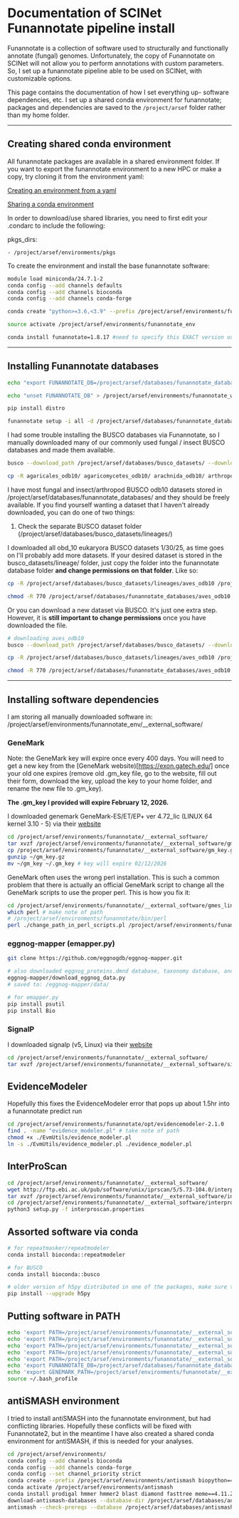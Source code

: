# Documentation of SCINet Funannotate pipeline install

Funannotate is a collection of software used to structurally and functionally annotate (fungal) genomes. Unfortunately, the copy of Funannotate on SCINet will not allow you to perform annotations with custom parameters. So, I set up a funannotate pipeline able to be used on SCINet, with customizable options. 

This page contains the documentation of how I set everything up- software dependencies, etc. I set up a shared conda environment for funannotate; packages and dependencies are saved to the `/project/arsef` folder rather than my home folder.

---

## Creating shared conda environment

All funannotate packages are available in a shared environment folder. If you want to export the funannotate environment to a new HPC or make a copy, try cloning it from the environment yaml:

[Creating an environment from a yaml](https://docs.conda.io/projects/conda/en/latest/user-guide/tasks/manage-environments.html#creating-an-environment-from-an-environment-yml-file)

[Sharing a conda environment](https://docs.conda.io/projects/conda/en/latest/user-guide/tasks/manage-environments.html#sharing-an-environment)


In order to download/use shared libraries, you need to first edit your .condarc to include the following:


pkgs_dirs:  

    - /project/arsef/environments/pkgs
    
    
To create the environment and install the base funannotate software:

```bash
module load miniconda/24.7.1-2
conda config --add channels defaults
conda config --add channels bioconda
conda config --add channels conda-forge

conda create "python>=3.6,<3.9" --prefix /project/arsef/environments/funannotate_env

source activate /project/arsef/environments/funannotate_env

conda install funannotate=1.8.17 #need to specify this EXACT version or it will not work
```

---

## Installing Funannotate databases

```bash
echo "export FUNANNOTATE_DB=/project/arsef/databases/funannotate_databases/" > /project/arsef/environments/funannotate_working/etc/conda/activate.d/funannotate.sh   

echo "unset FUNANNOTATE_DB" > /project/arsef/environments/funannotate_working/etc/conda/deactivate.d/funannotate.sh 

pip install distro

funannotate setup -i all -d /project/arsef/databases/funannotate_databases/

```

I had some trouble installing the BUSCO databases via Funannotate, so I manually downloaded many of our commonly used fungal / insect BUSCO databases and made them available. 

```bash
busco --download_path /project/arsef/databases/busco_datasets/ --download eukaryota

cp -R agaricales_odb10/ agaricomycetes_odb10/ arachnida_odb10/ arthropoda_odb10/ ascomycota_odb10/ basidiomycota_odb10/ boletales_odb10/ diptera_odb10/ dothideomycetes_odb10/ eukaryota_odb10/ eurotiomycetes_odb10/ eurotiales_odb10/ fungi_odb10/ glomerellales_odb10/ helotiales_odb10/ hemiptera_odb10/ hymenoptera_odb10/ hypocreales_odb10/ insecta_odb10/ leotiomycetes_odb10/ lepidoptera_odb10/ nematoda_odb10/ pleosporales_odb10/ polyporales_odb10/ saccharomycetes_odb10/ sordariomycetes_odb10/ stramenopiles_odb10/ tremellomycetes_odb10/ /project/arsef/databases/funannotate_databases/

```

I have most fungal and insect/arthropod BUSCO odb10 datasets stored in /project/arsef/databases/funannotate_databases/ and they should be freely available. If you find yourself wanting a dataset that I haven't already downloaded, you can do one of two things:

1) Check the separate BUSCO dataset folder (/project/arsef/databases/busco_datasets/lineages/)

I downloaded all obd_10 eukaryora BUSCO datasets 1/30/25, as time goes on I'll probably add more datasets. If your desired dataset is stored in the busco_datasets/lineage/ folder, just copy the folder into the funannotate database folder **and change permissions on that folder**. Like so:

```bash
cp -R /project/arsef/databases/busco_datasets/lineages/aves_odb10 /project/arsef/databases/funannotate_databases/

chmod -R 770 /project/arsef/databases/funannotate_databases/aves_odb10
```

Or you can download a new dataset via BUSCO. It's just one extra step. However, it is **still important to change permissions** once you have downloaded the file. 

```bash
# downloading aves_odb10
busco --download_path /project/arsef/databases/busco_datasets/ --download aves_odb10

cp -R /project/arsef/databases/busco_datasets/lineages/aves_odb10 /project/arsef/databases/funannotate_databases/

chmod -R 770 /project/arsef/databases/funannotate_databases/aves_odb10
```

---

## Installing software dependencies

I am storing all manually downloaded software in: /project/arsef/environments/funannotate_env/__external_software/

### GeneMark

Note:  the GeneMark key will expire once every 400 days. You will need to get a new key from the [GeneMark website)[https://exon.gatech.edu/] once your old one expires (remove old .gm_key file, go to the website, fill out their form, download the key, upload the key to your home folder, and rename the new file to .gm_key). 

**The .gm_key I provided will expire February 12, 2026.**


I downloaded genemark GeneMark-ES/ET/EP+ ver 4.72_lic (LINUX 64 kernel 3.10 - 5) via their [website](https://genemark.bme.gatech.edu/license_download.cgi)

```bash
cd /project/arsef/environments/funannotate/__external_software/
tar xvzf /project/arsef/environments/funannotate/__external_software/gmes_linux_64_4.tar.gz
cp /project/arsef/environments/funannotate/__external_software/gm_key.gz ~
gunzip ~/gm_key.gz
mv ~/gm_key ~/.gm_key # key will expire 02/12/2026
```

GeneMark often uses the wrong perl installation. This is such a common problem that there is actually an official GeneMark script to change all the GeneMark scripts to use the proper perl. This is how you fix it:

```bash
cd /project/arsef/environments/funannotate/__external_software/gmes_linux_64_4/
which perl # make note of path
# /project/arsef/environments/funannotate/bin/perl
perl ./change_path_in_perl_scripts.pl /project/arsef/environments/funannotate/bin/perl
```

### eggnog-mapper (emapper.py)

```bash
git clone https://github.com/eggnogdb/eggnog-mapper.git

# also downloaded eggnog_proteins.dmnd database, taxonomy database, and diamond database via the following:
eggnog-mapper/download_eggnog_data.py
# saved to: /eggnog-mapper/data/

# for emapper.py
pip install psutil
pip install Bio
```

### SignalP

I downloaded signalp (v5, Linux) via their [website](https://services.healthtech.dtu.dk/services/SignalP-6.0/)

```bash
cd /project/arsef/environments/funannotate/__external_software/
tar xvzf /project/arsef/environments/funannotate/__external_software/signalp-5.0b.Linux.tar.gz
```

## EvidenceModeler

Hopefully this fixes the EvidenceModeler error that pops up about 1.5hr into a funannotate predict run

```bash
cd /project/arsef/environments/funannotate/opt/evidencemodeler-2.1.0
find . -name "evidence_modeler.pl" # take note of path
chmod +x ./EvmUtils/evidence_modeler.pl
ln -s ./EvmUtils/evidence_modeler.pl ./evidence_modeler.pl
```

## InterProScan

```bash
cd /project/arsef/environments/funannotate/__external_software/
wget http://ftp.ebi.ac.uk/pub/software/unix/iprscan/5/5.73-104.0/interproscan-5.73-104.0-64-bit.tar.gz
tar xvzf /project/arsef/environments/funannotate/__external_software/interproscan-5.73-104.0-64-bit.tar.gz
cd /project/arsef/environments/funannotate/__external_software/interproscan-5.73-104.0/
python3 setup.py -f interproscan.properties
```

## Assorted software via conda

```bash
# for repeatmasker/repeatmodeler 
conda install bioconda::repeatmodeler

# for BUSCO
conda install bioconda::busco

# older version of h5py distributed in one of the packages, make sure to upgrade or repeatmodeler won't work
pip install --upgrade h5py

```

## Putting software in PATH

```bash
echo 'export PATH=/project/arsef/environments/funannotate/__external_software/:$PATH' >>~/.bash_profile
echo 'export PATH=/project/arsef/environments/funannotate/__external_software/eggnog-mapper/:$PATH' >>~/.bash_profile
echo 'export PATH=/project/arsef/environments/funannotate/__external_software/signalp-5.0b/bin/:$PATH' >>~/.bash_profile
echo 'export PATH=/project/arsef/environments/funannotate/__external_software/gmes_linux_64_4/:$PATH' >>~/.bash_profile
echo 'export PATH=/project/arsef/environments/funannotate/__external_software/interproscan-5.73-104.0/:$PATH' >>~/.bash_profile
echo 'export FUNANNOTATE_DB=/project/arsef/databases/funannotate_databases/' >>~/.bash_profile
echo 'export GENEMARK_PATH=/project/arsef/environments/funannotate/__external_software/gmes_linux_64_4/' >>~/.bash_profile
source ~/.bash_profile
```

## antiSMASH environment

I tried to install antiSMASH into the funannotate environment, but had conflicting libraries. Hopefully these conflicts will be fixed with Funannotate2, but in the meantime I have also created a shared conda environment for antiSMASH, if this is needed for your analyses.

```bash
cd /project/arsef/environments/
conda config --add channels bioconda
conda config --add channels conda-forge
conda config --set channel_priority strict
conda create --prefix /project/arsef/environments/antismash biopython==1.76
conda activate /project/arsef/environments/antismash
conda install prodigal hmmer hmmer2 blast diamond fasttree meme==4.11.2 glimmerhmm
download-antismash-databases --database-dir /project/arsef/databases/antismash_databases/
antismash --check-prereqs --database /project/arsef/databases/antismash_databases/
```










